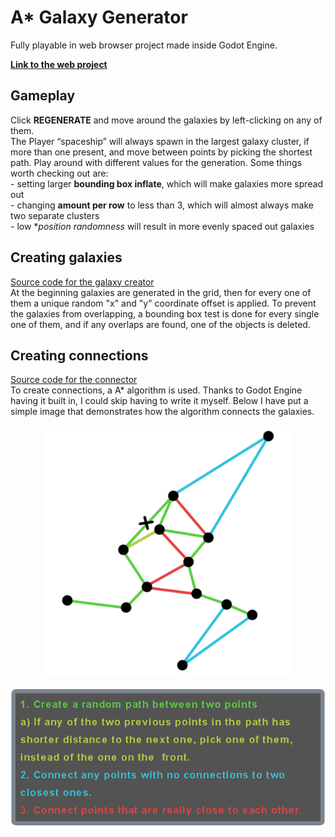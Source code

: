 # A* Galaxy Generator
Fully playable in web browser project made inside Godot Engine. <br>

**[Link to the web project](https://pick65.github.io/AStar-Galaxy-Generator/)** <br>

## Gameplay
Click **REGENERATE** and move around the galaxies by left-clicking on any of them. <br>
The Player “spaceship” will always spawn in the largest galaxy cluster, if more than one present,
and move between points by picking the shortest path.
Play around with different values for the generation. Some things worth checking out are:
<br>  - setting larger **bounding box inflate**, which will make galaxies more spread out
<br>  - changing **amount per row** to less than 3, which will almost always make two separate clusters
<br>  - low **position randomness* will result in more evenly spaced out galaxies <br>


## Creating galaxies

[Source code for the galaxy creator](code/galaxy_view_interface.gd) <br>
At the beginning galaxies are generated in the grid, then for every one of them
a unique random "x" and "y" coordinate offset is applied. To prevent the galaxies
from overlapping, a bounding box test is done for every single one of them,
and if any overlaps are found, one of the objects is deleted.

## Creating connections

[Source code for the connector](code/galaxy_connector.gd) <br>
To create connections, a A* algorithm is used. Thanks to Godot Engine having it built in,
I could skip having to write it myself. Below I have put a simple image that demonstrates
how the algorithm connects the galaxies. 
<p align="center">
  <img src="ConnectionAlgorithm.png" width="400" alt="Connection Algorith Image">
</p>
<p align="center">
  <img src="ConnectionAlgorithmExplanation.png" width="600" alt="Connection Algorith Explanation Image">
</p>
